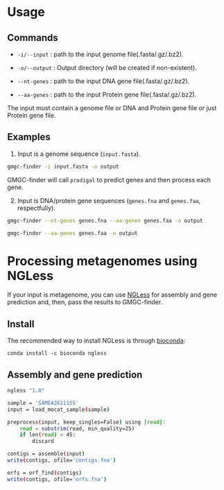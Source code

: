 # Usage

## Commands

* `-i/--input` : path to the input genome file(.fasta/.gz/.bz2).

* `-o/--output` : Output directory (will be created if non-existent).

* `--nt-genes` : path to the input DNA gene file(.fasta/.gz/.bz2).

* `--aa-genes` : path to the input Protein gene file(.fasta/.gz/.bz2).

The input must contain a genome file or DNA and Protein gene file or just Protein gene file.

## Examples

1. Input is a genome sequence (`input.fasta`).

```bash
gmgc-finder -i input.fasta -o output
```

GMGC-finder will call `prodigal` to predict genes and then process each gene.

2. Input is DNA/protein gene sequences (`genes.fna` and `genes.faa`,
   respectfully).

```bash
gmgc-finder --nt-genes genes.fna --aa-genes genes.faa -o output
```
```bash
gmgc-finder --aa-genes genes.faa -o output
```
# Processing metagenomes using NGLess

If your input is metagenome, you can use
[NGLess](https://github.com/ngless-toolkit/ngless) for assembly and gene
prediction and, then, pass the results to GMGC-finder.


## Install

The recommended way to install NGLess is through [bioconda](http://bioconda.github.io/):

```
conda install -c bioconda ngless 
```

## Assembly and gene prediction

```bash
ngless "1.0"

sample = 'SAMEA2621155'
input = load_mocat_sample(sample)

preprocess(input, keep_singles=False) using |read|:
    read = substrim(read, min_quality=25)
    if len(read) < 45:
        discard

contigs = assemble(input)
write(contigs, ofile='contigs.fna')

orfs = orf_find(contigs)
write(contigs, ofile='orfs.fna')
```

